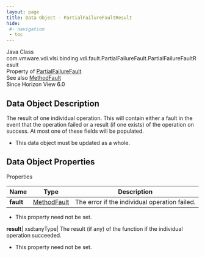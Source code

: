 ```yaml
---
layout: page
title: Data Object - PartialFailureFaultResult
hide:
 #- navigation
 - toc
---
```






Java Class
    com.vmware.vdi.vlsi.binding.vdi.fault.PartialFailureFault.PartialFailureFaultResult  
Property of
     [PartialFailureFault](vdi.fault.PartialFailureFault.md#field_detail)  
See also
     [MethodFault](vmodl.MethodFault.md)  
Since 
    Horizon View 6.0

## Data Object Description 

The result of one individual operation. This will contain either a fault in the event that the operation failed or a result (if one exists) of the operation on success. At most one of these fields will be populated. 

  * This data object must be updated as a whole.



## Data Object Properties

Properties

Name |  Type |  Description   
---|---|---  
**fault**| [MethodFault](vmodl.MethodFault.md)|  The error if the individual operation failed.   


* This property need not be set.

  
**result**|  xsd:anyType|  The result (if any) of the function if the individual operation succeeded.   


* This property need not be set.

  
  
  

  
  

